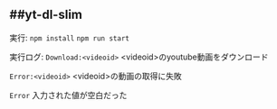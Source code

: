 ##yt-dl-slim
-----
実行:
``npm install``
``npm run start``

実行ログ:
```Download:<videoid>```
\<videoid\>のyoutube動画をダウンロード

```Error:<videoid>```
\<videoid\>の動画の取得に失敗

```Error```
入力された値が空白だった